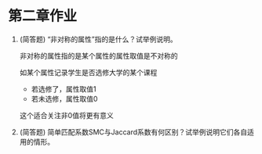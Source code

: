 # 第二章作业

1. (简答题) “非对称的属性”指的是什么？试举例说明。

    非对称的属性指的是某个属性的属性取值是不对称的

    如某个属性记录学生是否选修大学的某个课程

    - 若选修了，属性取值1
    - 若未选修，属性取值0

    这个适合关注非0值将更有意义

2. (简答题)
简单匹配系数SMC与Jaccard系数有何区别？试举例说明它们各自适用的情形。
